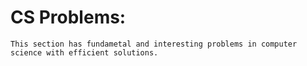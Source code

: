 CS Problems:
============
	This section has fundametal and interesting problems in computer science with efficient solutions.
